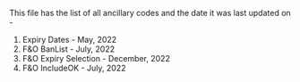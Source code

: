 This file has the list of all ancillary codes and the date it was last updated on - 
1. Expiry Dates - May, 2022
2. F&O BanList - July, 2022
3. F&O Expiry Selection - December, 2022
4. F&O IncludeOK - July, 2022
